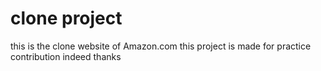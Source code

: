 # clone project
this is the clone website of Amazon.com
this project is made for practice 
contribution indeed
thanks
